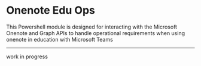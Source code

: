 # Onenote Edu Ops

This Powershell module is designed for interacting with the Microsoft Onenote and Graph APIs
to handle operational requirements when using onenote in education with Microsoft Teams

---

work in progress
